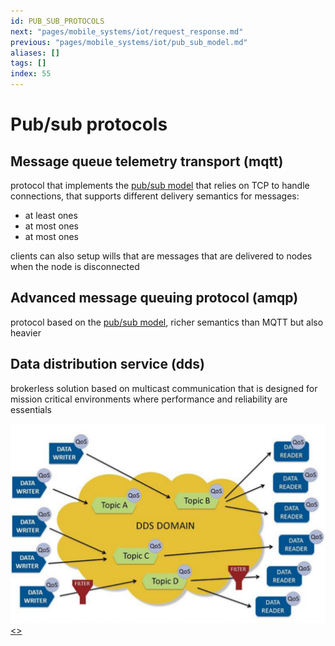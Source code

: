 ```yaml
---
id: PUB_SUB_PROTOCOLS
next: "pages/mobile_systems/iot/request_response.md"
previous: "pages/mobile_systems/iot/pub_sub_model.md"
aliases: []
tags: []
index: 55
---
```


# Pub/sub protocols
## Message queue telemetry transport (mqtt)

protocol that implements the [pub/sub model](pages/mobile_systems/iot/pub_sub_model.md) that relies on TCP to handle connections, that supports different delivery semantics for messages:

- at least ones
- at most ones
- at most ones

clients can also setup wills that are messages that are delivered to nodes when the node is disconnected

## Advanced message queuing protocol (amqp)

protocol based on the [pub/sub model](pages/mobile_systems/iot/pub_sub_model.md), richer semantics than MQTT but also heavier

## Data distribution service (dds)

brokerless solution based on multicast communication that is designed for mission critical environments where performance and reliability are essentials

![](assets/mobile_systems/Pasted%20image%2020240615103454.png)
[<](pages/mobile_systems/iot/pub_sub_model.md)[>](pages/mobile_systems/iot/request_response.md)

